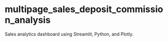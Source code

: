 # multipage_sales_deposit_commission_analysis
Sales analytics dashboard using Streamlit, Python, and Plotly.
